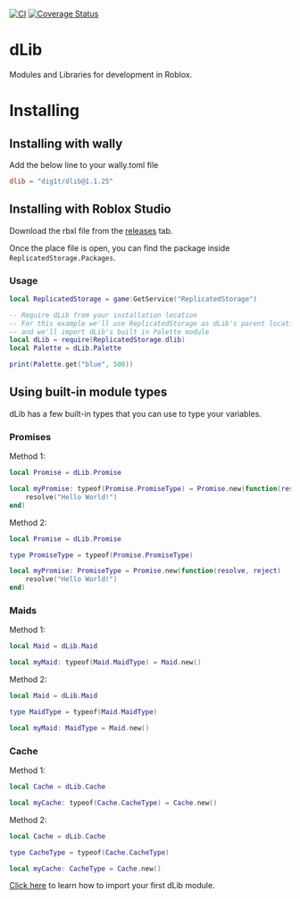 [![CI](https://github.com/dig1t/dlib/actions/workflows/ci.yml/badge.svg?branch=main)](https://github.com/dig1t/dlib/actions/workflows/ci.yml)
[![Coverage Status](https://coveralls.io/repos/github/dig1t/dlib/badge.svg?branch=main)](https://coveralls.io/github/dig1t/dlib?branch=main)

# dLib
Modules and Libraries for development in Roblox.

# Installing
## Installing with wally
Add the below line to your wally.toml file
```toml
dlib = "dig1t/dlib@1.1.25"
```
## Installing with Roblox Studio
Download the rbxl file from the [releases](https://github.com/dig1t/dlib/releases) tab.

Once the place file is open, you can find the package inside `ReplicatedStorage.Packages`.

### Usage
```lua
local ReplicatedStorage = game:GetService("ReplicatedStorage")

-- Require dLib from your installation location
-- For this example we'll use ReplicatedStorage as dLib's parent location
-- and we'll import dLib's built in Palette module
local dLib = require(ReplicatedStorage.dlib)
local Palette = dLib.Palette

print(Palette.get("blue", 500))
```

## Using built-in module types
dLib has a few built-in types that you can use to type your variables.

### Promises

Method 1:
```lua
local Promise = dLib.Promise

local myPromise: typeof(Promise.PromiseType) = Promise.new(function(resolve, reject)
	resolve("Hello World!")
end)
```

Method 2:
```lua
local Promise = dLib.Promise

type PromiseType = typeof(Promise.PromiseType)

local myPromise: PromiseType = Promise.new(function(resolve, reject)
	resolve("Hello World!")
end)
```

### Maids

Method 1:
```lua
local Maid = dLib.Maid

local myMaid: typeof(Maid.MaidType) = Maid.new()
```

Method 2:
```lua
local Maid = dLib.Maid

type MaidType = typeof(Maid.MaidType)

local myMaid: MaidType = Maid.new()
```

### Cache

Method 1:
```lua
local Cache = dLib.Cache

local myCache: typeof(Cache.CacheType) = Cache.new()
```

Method 2:
```lua
local Cache = dLib.Cache

type CacheType = typeof(Cache.CacheType)

local myCache: CacheType = Cache.new()
```

[Click here](https://dig1t.github.io/dlib/api/dLib) to learn how to import your first dLib module.
